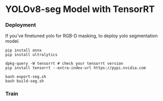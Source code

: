 # YOLOv8-seg Model with TensorRT

### Deployment
If you've finetuned yolo for RGB-D masking, to deploy yolo segmentation model.
```
pip install onnx
pip install ultralytics
```
```
dpkg-query -W tensorrt # check your tensorrt version
pip install tensorrt --extra-index-url https://pypi.nvidia.com
``` 
```
bash export-seg.sh
bash build-seg.sh
```

### Train